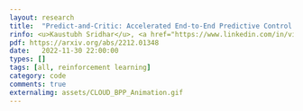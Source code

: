 ```yaml
---
layout: research
title:  "Predict-and-Critic: Accelerated End-to-End Predictive Control for Cloud Computing through Reinforcement Learning."
rinfo: <u>Kaustubh Sridhar</u>, <a href="https://www.linkedin.com/in/vikramanksingh/">Vikramank Singh</a>, <a href="https://sites.google.com/site/muralibalki">Murali Narayanaswamy</a>, <a href="https://abishek90.github.io/">Abishek Sankararaman</a>. In Preparation for the AAAI Conference on Aritifical Intelligence 2024.
pdf: https://arxiv.org/abs/2212.01348
date:   2022-11-30 22:00:00
types: []
tags: [all, reinforcement learning]
category: code
comments: true
externalimg: assets/CLOUD_BPP_Animation.gif
---
```

